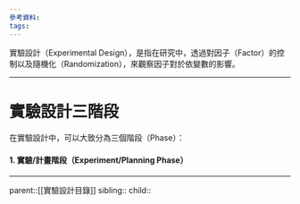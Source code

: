```yaml
---
參考資料:
tags:
---
```

實驗設計（Experimental Design），是指在研究中，透過對因子（Factor）的控制以及隨機化（Randomization），來觀察因子對於依變數的影響。
- - -
# 實驗設計三階段
在實驗設計中，可以大致分為三個階段（Phase）：
#### 1. 實驗/計畫階段（Experiment/Planning Phase）


- - -
parent::[[實驗設計目錄]]
sibling::
child::